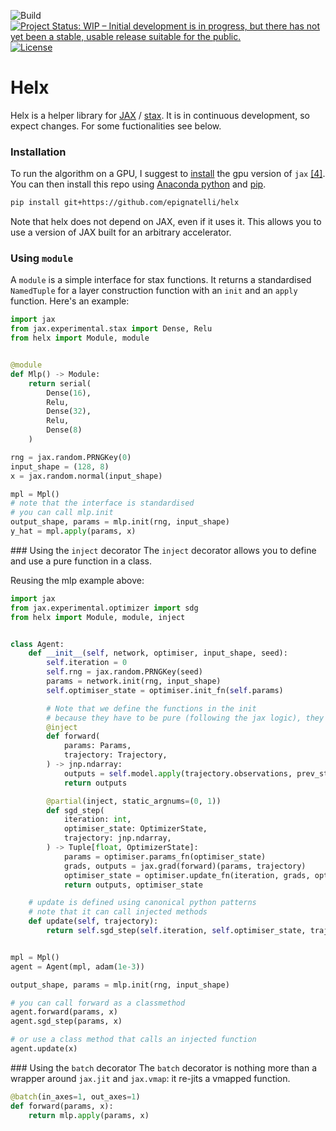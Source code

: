 ![Build](https://github.com/epignatelli/helx/workflows/build/badge.svg)
[![Project Status: WIP – Initial development is in progress, but there has not yet been a stable, usable release suitable for the public.](https://www.repostatus.org/badges/latest/wip.svg)](https://www.repostatus.org/#wip)
[![License](https://img.shields.io/badge/License-Apache%202.0-blue.svg)](https://opensource.org/licenses/Apache-2.0)

# Helx
Helx is a helper library for [JAX](https://github.com/google/jax) / [stax](https://github.com/google/jax/blob/master/jax/experimental/stax.py).
It is in continuous development, so expect changes.
For some fuctionalities see below.



### Installation
To run the algorithm on a GPU, I suggest to [install](https://github.com/google/jax#pip-installation) the gpu version of `jax` [[4]](https://github.com/google/jax). You can then install this repo using [Anaconda python](https://www.anaconda.com/products/individual) and [pip](https://pip.pypa.io/en/stable/installing/).
```sh
pip install git+https://github.com/epignatelli/helx
```
Note that helx does not depend on JAX, even if it uses it. This allows you to use a version of JAX built for an arbitrary accelerator.



### Using `module`
A `module` is a simple interface for stax functions. It returns a standardised `NamedTuple` for a layer construction function with an `init` and an `apply` function. Here's an example:
```python
import jax
from jax.experimental.stax import Dense, Relu
from helx import Module, module


@module
def Mlp() -> Module:
    return serial(
        Dense(16),
        Relu,
        Dense(32),
        Relu,
        Dense(8)
    )

rng = jax.random.PRNGKey(0)
input_shape = (128, 8)
x = jax.random.normal(input_shape)

mpl = Mpl()
# note that the interface is standardised
# you can call mlp.init
output_shape, params = mlp.init(rng, input_shape)
y_hat = mpl.apply(params, x)
```



### Using the `inject` decorator
The `inject` decorator allows you to define and use a pure function in a class.

Reusing the mlp example above:
```python
import jax
from jax.experimental.optimizer import sdg
from helx import Module, module, inject


class Agent:
    def __init__(self, network, optimiser, input_shape, seed):
        self.iteration = 0
        self.rng = jax.random.PRNGKey(seed)
        params = network.init(rng, input_shape)
        self.optimiser_state = optimiser.init_fn(self.params)

        # Note that we define the functions in the init
        # because they have to be pure (following the jax logic), they will not call other functions
        @inject
        def forward(
            params: Params,
            trajectory: Trajectory,
        ) -> jnp.ndarray:
            outputs = self.model.apply(trajectory.observations, prev_state)
            return outputs

        @partial(inject, static_argnums=(0, 1))
        def sgd_step(
            iteration: int,
            optimiser_state: OptimizerState,
            trajectory: jnp.ndarray,
        ) -> Tuple[float, OptimizerState]:
            params = optimiser.params_fn(optimiser_state)
            grads, outputs = jax.grad(forward)(params, trajectory)
            optimiser_state = optimiser.update_fn(iteration, grads, optimiser_state)
            return outputs, optimiser_state

    # update is defined using canonical python patterns
    # note that it can call injected methods
    def update(self, trajectory):
        return self.sgd_step(self.iteration, self.optimiser_state, trajectory)


mpl = Mpl()
agent = Agent(mpl, adam(1e-3))

output_shape, params = mlp.init(rng, input_shape)

# you can call forward as a classmethod
agent.forward(params, x)
agent.sgd_step(params, x)

# or use a class method that calls an injected function
agent.update(x)

```



### Using the `batch` decorator
The `batch` decorator is nothing more than a wrapper around `jax.jit` and `jax.vmap`: it re-jits a vmapped function.
```python
@batch(in_axes=1, out_axes=1)
def forward(params, x):
    return mlp.apply(params, x)

```